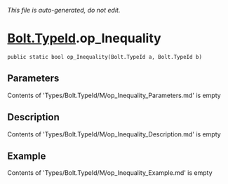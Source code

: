 *This file is auto-generated, do not edit.*

# [Bolt.TypeId](Types/Bolt.TypeId.md).op_Inequality
`public static bool op_Inequality(Bolt.TypeId a, Bolt.TypeId b)`
## Parameters
Contents of 'Types/Bolt.TypeId/M/op_Inequality_Parameters.md' is empty
## Description
Contents of 'Types/Bolt.TypeId/M/op_Inequality_Description.md' is empty
## Example
Contents of 'Types/Bolt.TypeId/M/op_Inequality_Example.md' is empty
